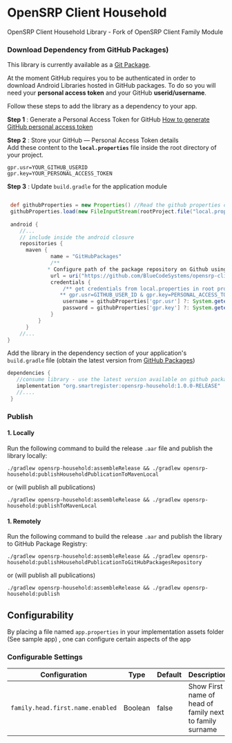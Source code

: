 # OpenSRP Client Household
OpenSRP Client Household Library - Fork of OpenSRP Client Family Module

### Download Dependency from GitHub Packages)

This library is currently available as a [Git Package](https://github.com/BlueCodeSystems/opensrp-client-household/packages).

At the moment GitHub requires you to be authenticated in order to download Android Libraries hosted in GitHub packages.   To do so you will need your **personal access token** and your GitHub **userid/username**.

Follow these steps to add the library as a dependency to your app.

**Step 1** : Generate a Personal Access Token for GitHub [How to generate GitHub personal access token](https://help.github.com/en/github/authenticating-to-github/creating-a-personal-access-token-for-the-command-line)

**Step 2** : Store your GitHub — Personal Access Token details    
Add these content to the **`local.properties`** file inside the root directory of your project.

```properties 
gpr.usr=YOUR_GITHUB_USERID 
gpr.key=YOUR_PERSONAL_ACCESS_TOKEN 
```   

**Step 3** : Update `build.gradle` for the application module

```groovy 

 def githubProperties = new Properties() //Read the github properties content 
 githubProperties.load(new FileInputStream(rootProject.file("local.properties")))    
 
 android {    
    //...    
    // include inside the android closure    
    repositories {    
      maven {    
              name = "GitHubPackages"    
              /**    
             * Configure path of the package repository on Github using the GITHUB_USER_ID and * Git Repository */    
              url = uri("https://github.com/BlueCodeSystems/opensrp-client-household")    
              credentials {    
                  /** get credentials from local.properties in root project folder file with    
                 ** gpr.usr=GITHUB_USER_ID & gpr.key=PERSONAL_ACCESS_TOKEN otherwise ** Set env variable GPR_USER & GPR_API_KEY**/    
                  username = githubProperties['gpr.usr'] ?: System.getenv("GPR_USER")    
                  password = githubProperties['gpr.key'] ?: System.getenv("GPR_API_KEY")    
              }    
	      }   
	  }     
	//... 
} 
```   

Add the library in the dependency section of your application's `build.gradle` file (obtain the latest version from [GitHub Packages](https://github.com/BlueCodeSystems/opensrp-client-household))

```groovy 
dependencies {    
   //consume library - use the latest version available on github packages    
   implementation "org.smartregister:opensrp-household:1.0.0-RELEASE"    
   //....    
 } 
 ```   

### Publish

#### 1. Locally
Run the following command to build the release `.aar` file and publish the library locally:

```shell  
./gradlew opensrp-household:assembleRelease && ./gradlew opensrp-household:publishHouseholdPublicationToMavenLocal
```  

or (will publish all publications)

```shell  
./gradlew opensrp-household:assembleRelease && ./gradlew opensrp-household:publishToMavenLocal
```

#### 1. Remotely

Run the  following command to build the release `.aar`  and publish the library to GitHub Package Registry:

```shell  
./gradlew opensrp-household:assembleRelease && ./gradlew opensrp-household:publishHouseholdPublicationToGitHubPackagesRepository
```  

or (will publish all publications)

```shell  
./gradlew opensrp-household:assembleRelease && ./gradlew opensrp-household:publish
```

## Configurability

By placing a file named `app.properties` in your implementation assets folder (See sample app) , one can configure certain aspects of the app

### Configurable Settings

| Configuration                       | Type    | Default | Description                                   |  
| ----------------------------------- | ------- | ------- | ----------------------------------------------|  
| `family.head.first.name.enabled`         | Boolean | false    | Show First name of head of family next to family surname|  

